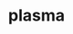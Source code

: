 ---
title: "plasma"
layout: cache
categories: [package, develop-2024-03-24]
meta: {"versions": ["23.8.2"], "compilers": ["gcc@=11.4.0", "gcc@=9.4.0", "oneapi@=2024.0.0"], "oss": ["ubuntu20.04", "ubuntu22.04"], "platforms": ["linux"], "targets": ["neoverse_v1", "neoverse_v2", "ppc64le", "x86_64_v3"], "stacks": ["e4s", "e4s-neoverse-v2", "e4s-neoverse_v1", "e4s-oneapi", "e4s-power", "root"], "num_specs": 5, "num_specs_by_stack": {"e4s-power": 1, "root": 5, "e4s-neoverse_v1": 1, "e4s-neoverse-v2": 1, "e4s": 1, "e4s-oneapi": 1}}
spec_details: [{"hash": "7zddfjh4pnfnh4dru6ujrnldriacpjwe", "compiler": "gcc@=9.4.0", "versions": ["23.8.2"], "os": "ubuntu20.04", "platform": "linux", "target": "ppc64le", "variants": ["build_system=cmake", "build_type=Release", "generator=make", "~ipo", "~lua", "+shared"], "stacks": ["e4s-power", "root"], "size": "-", "tarball": "https://binaries.spack.io/releases/develop-2024-03-24/build_cache/linux-ubuntu20.04-ppc64le/gcc-9.4.0/plasma-23.8.2/linux-ubuntu20.04-ppc64le-gcc-9.4.0-plasma-23.8.2-7zddfjh4pnfnh4dru6ujrnldriacpjwe.spack"}, {"hash": "ki6jvexfp6qwk62ov6ffqe2yrcmlwkkz", "compiler": "gcc@=11.4.0", "versions": ["23.8.2"], "os": "ubuntu22.04", "platform": "linux", "target": "neoverse_v1", "variants": ["build_system=cmake", "build_type=Release", "generator=make", "~ipo", "~lua", "+shared"], "stacks": ["e4s-neoverse_v1", "root"], "size": "-", "tarball": "https://binaries.spack.io/releases/develop-2024-03-24/build_cache/linux-ubuntu22.04-neoverse_v1/gcc-11.4.0/plasma-23.8.2/linux-ubuntu22.04-neoverse_v1-gcc-11.4.0-plasma-23.8.2-ki6jvexfp6qwk62ov6ffqe2yrcmlwkkz.spack"}, {"hash": "faodwpwk5he5txzy5kc3hre4rndiw3v5", "compiler": "gcc@=11.4.0", "versions": ["23.8.2"], "os": "ubuntu22.04", "platform": "linux", "target": "neoverse_v2", "variants": ["build_system=cmake", "build_type=Release", "generator=make", "~ipo", "~lua", "+shared"], "stacks": ["e4s-neoverse-v2", "root"], "size": "-", "tarball": "https://binaries.spack.io/releases/develop-2024-03-24/build_cache/linux-ubuntu22.04-neoverse_v2/gcc-11.4.0/plasma-23.8.2/linux-ubuntu22.04-neoverse_v2-gcc-11.4.0-plasma-23.8.2-faodwpwk5he5txzy5kc3hre4rndiw3v5.spack"}, {"hash": "qbtzxpydfsi7zsjlq644ay6h7kv7e5lv", "compiler": "gcc@=11.4.0", "versions": ["23.8.2"], "os": "ubuntu22.04", "platform": "linux", "target": "x86_64_v3", "variants": ["build_system=cmake", "build_type=Release", "generator=make", "~ipo", "~lua", "+shared"], "stacks": ["e4s", "root"], "size": "-", "tarball": "https://binaries.spack.io/releases/develop-2024-03-24/build_cache/linux-ubuntu22.04-x86_64_v3/gcc-11.4.0/plasma-23.8.2/linux-ubuntu22.04-x86_64_v3-gcc-11.4.0-plasma-23.8.2-qbtzxpydfsi7zsjlq644ay6h7kv7e5lv.spack"}, {"hash": "my7aneewpnkerwlrarndh37oed2rlbv2", "compiler": "oneapi@=2024.0.0", "versions": ["23.8.2"], "os": "ubuntu22.04", "platform": "linux", "target": "x86_64_v3", "variants": ["build_system=cmake", "build_type=Release", "generator=make", "~ipo", "~lua", "+shared"], "stacks": ["e4s-oneapi", "root"], "size": "-", "tarball": "https://binaries.spack.io/releases/develop-2024-03-24/build_cache/linux-ubuntu22.04-x86_64_v3/oneapi-2024.0.0/plasma-23.8.2/linux-ubuntu22.04-x86_64_v3-oneapi-2024.0.0-plasma-23.8.2-my7aneewpnkerwlrarndh37oed2rlbv2.spack"}]
---